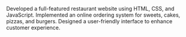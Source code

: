 Developed a full-featured restaurant website using HTML, CSS, and JavaScript.
Implemented an online ordering system for sweets, cakes, pizzas, and burgers.
Designed a user-friendly interface to enhance customer experience.

